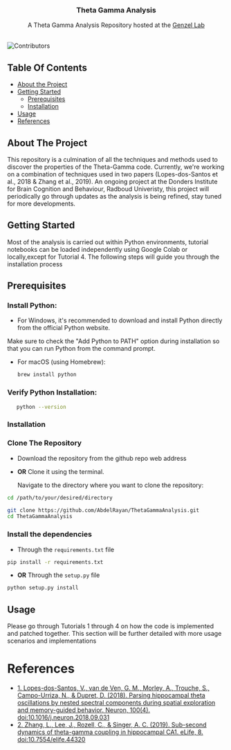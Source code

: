 <br/>
<p align="center">
  <h3 align="center">Theta Gamma Analysis</h3>

  <p align="center">
    A Theta Gamma Analysis Repository hosted at the
<a href="https://www.genzellab.com/">Genzel Lab</a>
    <br/>
    <br/>
  </p>
</p>

![Contributors](https://img.shields.io/github/contributors/AbdelRayan/ThetaGammaAnalysis?color=dark-green) 

## Table Of Contents

* [About the Project](#about-the-project)
* [Getting Started](#getting-started)
  * [Prerequisites](#prerequisites)
  * [Installation](#installation)
* [Usage](#usage)
* [References](#references)

[//]: # (* [Roadmap]&#40;#roadmap&#41;)
[//]: # (* [Contributing]&#40;#contributing&#41;)
[//]: # (* [License]&#40;#license&#41;)
[//]: # (* [Authors]&#40;#authors&#41;)


## About The Project
[//]: # (![Screen Shot]&#40;images/screenshot.png&#41;)
This repository is a culmination of all the techniques and methods used to discover the properties of the Theta-Gamma 
code. Currently, we're working on a combination of techniques used in two papers (Lopes-dos-Santos et al., 2018 & Zhang et al., 2019).
An ongoing project at the Donders Institute for Brain Cognition and Behaviour, Radboud Univeristy, this project will periodically go through updates
as the analysis is being refined, stay tuned for more developments.


## Getting Started

Most of the analysis is carried out within Python environments, tutorial notebooks can be loaded independently using
Google Colab or locally,except for Tutorial 4. The following steps will guide you through the installation process

## Prerequisites
### Install Python:
 * For Windows,  it's recommended to download and install Python directly from the official Python website.

Make sure to check the "Add Python to PATH" option during installation so that you can run Python from the command prompt.
 * For macOS (using Homebrew):
   ```bash
   brew install python
   ```
### Verify Python Installation:
```bash
   python --version
````
### Installation

### Clone The Repository
  * Download the repository from the github repo web address

  * **OR** Clone it using the terminal.

    Navigate to the directory where you want to clone the repository:
```bash
cd /path/to/your/desired/directory
```
```bash
git clone https://github.com/AbdelRayan/ThetaGammaAnalysis.git
cd ThetaGammaAnalysis
```
### Install the dependencies
 * Through the `requirements.txt` file
```bash
pip install -r requirements.txt
```
 * **OR** Through the `setup.py` file
```bash
python setup.py install
```
## Usage

Please go through Tutorials 1 through 4 on how the code is implemented and patched together. 
This section will be further detailed with more usage scenarios and implementations

# References
* [1. Lopes-dos-Santos, V., van de Ven, G. M., Morley, A., Trouche, S., Campo-Urriza, N., &amp; Dupret, D. (2018). Parsing hippocampal theta oscillations by nested spectral components during spatial exploration and memory-guided behavior. Neuron, 100(4). doi:10.1016/j.neuron.2018.09.031](https://www.cell.com/neuron/fulltext/S0896-6273(18)30833-X) 
* [2. Zhang, L., Lee, J., Rozell, C., &amp; Singer, A. C. (2019). Sub-second dynamics of theta-gamma coupling in hippocampal CA1. eLife, 8. doi:10.7554/elife.44320 ](https://elifesciences.org/articles/44320)